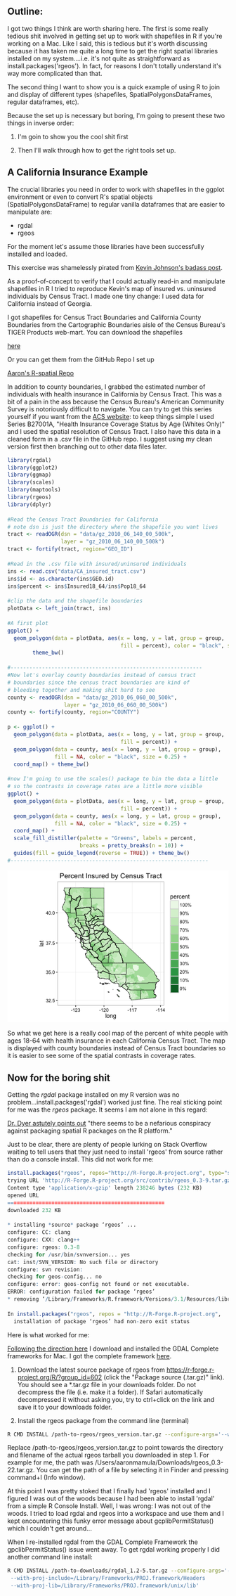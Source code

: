## Outline:

I got two things I think are worth sharing here.  The first is some really tedious shit involved in getting set up to work with shapefiles in R if you're working on a Mac.  Like I said, this is tedious but it's worth discussing because it has taken me quite a long time to get the right spatial libraries installed on my system....i.e. it's not quite as straightforward as install.packages('rgeos').  In fact, for reasons I don't totally understand it's way more complicated than that.

The second thing I want to show you is a quick example of using R to join and display of different types (shapefiles, SpatialPolygonsDataFrames, regular dataframes, etc).

Because the set up is necessary but boring, I'm going to present these two things in inverse order:

1. I'm goin to show you the cool shit first

2. Then I'll walk through how to get the right tools set up.

## A California Insurance Example

The crucial libraries you need in order to work with shapefiles in the ggplot environment or even to convert R's spatial objects (SpatialPolygonsDataFrame) to regular vanilla dataframes that are easier to manipulate are: 

* rgdal
* rgeos

For the moment let's assume those libraries have been successfully installed and loaded.

This exercise was shamelessly pirated from [Kevin Johnson's badass post](http://www.kevjohnson.org/making-maps-in-r/). 

As a proof-of-concept to verify that I could actually read-in and manipulate shapefiles in R I tried to reproduce Kevin's map of insured vs. uninsured individuals by Census Tract.  I made one tiny change: I used data for California instead of Georgia.

I got shapefiles for Census Tract Boundaries and California County Boundaries from the Cartographic Boundaries aisle of the Census Bureau's TIGER Products web-mart.  You can download the shapefiles 

[here](http://www.census.gov/geo/maps-data/data/tiger-cart-boundary.html)  

Or you can get them from the GitHub Repo I set up

[Aaron's R-spatial Repo](https://github.com/aaronmams/R-spatial.git)

In addition to county boundaries, I grabbed the estimated number of individuals with health insurance in California by Census Tract.  This was a bit of a pain in the ass because the Census Bureau's American Community Survey is notoriously difficult to navigate.  You can try to get this series yourself if you want from the [ACS website](https://factfinder.census.gov/faces/nav/jsf/pages/guided_search.xhtml): to keep things simple I used Series B27001A, "Health Insurance Coverage Status by Age (Whites Only)" and I used the spatial resolution of Census Tract. I also have this data in a cleaned form in a .csv file in the GitHub repo.  I suggest using my clean version first then branching out to other data files later.   

```R
library(rgdal)
library(ggplot2)
library(ggmap)
library(scales)
library(maptools)
library(rgeos)
library(dplyr)

#Read the Census Tract Boundaries for California
# note dsn is just the directory where the shapefile you want lives
tract <- readOGR(dsn = "data/gz_2010_06_140_00_500k", 
                 layer = "gz_2010_06_140_00_500k")
tract <- fortify(tract, region="GEO_ID")

#Read in the .csv file with insured/uninsured individuals
ins <- read.csv("data/CA_insured_tract.csv")
ins$id <- as.character(ins$GEO.id)
ins$percent <- ins$Insured18_64/ins$Pop18_64

#clip the data and the shapefile boundaries
plotData <- left_join(tract, ins)

#A first plot
ggplot() +
  geom_polygon(data = plotData, aes(x = long, y = lat, group = group,
                                    fill = percent), color = "black", size = 0.25) + 
        theme_bw()

#-------------------------------------------------------------
#Now let's overlay county boundaries instead of census tract 
# boundaries since the census tract boundaries are kind of 
# bleeding together and making shit hard to see
county <- readOGR(dsn = "data/gz_2010_06_060_00_500k", 
                  layer = "gz_2010_06_060_00_500k")
county <- fortify(county, region="COUNTY")

p <- ggplot() +
  geom_polygon(data = plotData, aes(x = long, y = lat, group = group,
                                    fill = percent)) +
  geom_polygon(data = county, aes(x = long, y = lat, group = group),
               fill = NA, color = "black", size = 0.25) +
  coord_map() + theme_bw()

#now I'm going to use the scales() package to bin the data a little
# so the contrasts in coverage rates are a little more visible
ggplot() +
  geom_polygon(data = plotData, aes(x = long, y = lat, group = group,
                                    fill = percent)) +
  geom_polygon(data = county, aes(x = long, y = lat, group = group),
               fill = NA, color = "black", size = 0.25) +
  coord_map() +
  scale_fill_distiller(palette = "Greens", labels = percent,
                       breaks = pretty_breaks(n = 10)) +
  guides(fill = guide_legend(reverse = TRUE)) + theme_bw()
#---------------------------------------------------------------

```


![CA insurance](/images/CA_insured2.png)

So what we get here is a really cool map of the percent of white people with ages 18-64 with health insurance in each California Census Tract.  The map is displayed with county boundaries instead of Census Tract boundaries so it is easier to see some of the spatial contrasts in coverage rates.

## Now for the boring shit

Getting the *rgdal* package installed on my R version was no problem...install.packages('rgdal') worked just fine.  The real sticking point for me was the *rgeos* package.  It seems I am not alone in this regard:

[Dr. Dyer astutely points out](https://dyerlab.bio.vcu.edu/2015/03/31/install-rgeos-on-osx/) "there seems to be a nefarious conspiracy against packaging spatial R packages on the R platform."  

Just to be clear, there are plenty of people lurking on Stack Overflow waiting to tell users that they just need to install 'rgeos' from source rather than do a console install.  This did not work for me:

```R	
install.packages("rgeos", repos="http://R-Forge.R-project.org", type="source")
trying URL 'http://R-Forge.R-project.org/src/contrib/rgeos_0.3-9.tar.gz'
Content type 'application/x-gzip' length 238246 bytes (232 KB)
opened URL
==================================================
downloaded 232 KB
 
* installing *source* package ‘rgeos’ ...
configure: CC: clang
configure: CXX: clang++
configure: rgeos: 0.3-8
checking for /usr/bin/svnversion... yes
cat: inst/SVN_VERSION: No such file or directory
configure: svn revision: 
checking for geos-config... no
configure: error: geos-config not found or not executable.
ERROR: configuration failed for package ‘rgeos’
* removing ‘/Library/Frameworks/R.framework/Versions/3.1/Resources/library/rgeos’
 
In install.packages("rgeos", repos = "http://R-Forge.R-project.org",  :
  installation of package ‘rgeos’ had non-zero exit status
```


Here is what worked for me:

[Following the direction here](http://tlocoh.r-forge.r-project.org/mac_rgeos_rgdal.html) I download and installed the GDAL Complete frameworks for Mac.  I got the complete framework [here](http://www.kyngchaos.com/software:frameworks).  

1. Download the latest source package of rgeos from https://r-forge.r-project.org/R/?group_id=602 (click the "Package source (.tar.gz)" link). You should see a *.tar.gz file in your downloads folder. Do not decompress the file (i.e. make it a folder). If Safari automatically decompressed it without asking you, try to ctrl+click on the link and save it to your downloads folder.

2. Install the rgeos package from the command line (terminal)

```bash
R CMD INSTALL /path-to-rgeos/rgeos_version.tar.gz --configure-args='--with-geos-config=/Library/Frameworks/GEOS.framework/unix/bin/geos-config'
```
Replace /path-to-rgeos/rgeos_version.tar.gz to point towards the directory and filename of the actual rgeos tarball you downloaded in step 1. For example for me, the path was /Users/aaronmamula/Downloads/rgeos_0.3-22.tar.gz. You can get the path of a file by selecting it in Finder and pressing command+I (Info window).

At this point I was pretty stoked that I finally had 'rgeos' installed and I figured I was out of the woods because I had been able to install 'rgdal' from a simple R Console Install.  Well, I was wrong: I was not out of the woods.  I tried to load rgdal and rgeos into a workspace and use them and I kept encountering this funky error message about gcplibPermitStatus() which I couldn't get around...

When I re-installed rgdal from the GDAL Complete Framework the gpclibPermitStatus() issue went away.  To get rgdal working properly I did another command line install: 

```bash
R CMD INSTALL /path-to-downloads/rgdal_1.2-5.tar.gz --configure-args='--with-gdal-config=/Library/Frameworks/GDAL.framework/Programs/gdal-config
 --with-proj-include=/Library/Frameworks/PROJ.framework/Headers
 --with-proj-lib=/Library/Frameworks/PROJ.framework/unix/lib'
 ```
